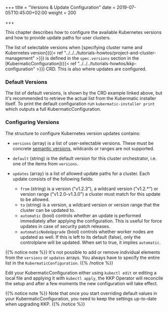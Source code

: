+++
title = "Versions & Update Configuration"
date = 2019-07-05T10:45:00+02:00
weight = 200

+++

This chapter describes how to configure the available Kubernetes versions and how to
provide update paths for user clusters.

The list of selectable versions when [specifying cluster name and Kubernetes version]({{< ref "../../../tutorials-howtos/project-and-cluster-management" >}}) is defined in the `spec.versions`
section in the [KubermaticConfiguration]({{< ref "../../../tutorials-howtos/kkp-configuration" >}}) CRD.
This is also where updates are configured.

### Default Versions

The list of default versions, is shown by the CRD example linked above, but it's recommended
to retrieve the actual list from the Kubermatic installer itself.
To print the default configuration run `kubermatic-installer print` which outputs a full KubermaticConfiguration.

### Configuring Versions

The structure to configure Kubernetes version updates contains:

* `versions` (array) is a list of user-selectable versions. These must be concrete
  [semantic versions](https://semver.org/), wildcards or ranges are not supported.
* `default` (string) is the default version for this cluster orchestrator, i.e. one of the
  items from `versions`.
* `updates` (array) is a list of allowed update paths for a cluster. Each update consists
  of the following fields:

  * `from` (string) is a version ("v1.2.3"), a wildcard version ("v1.2.*") or version range
    ("v1.2.0-v1.3.0") a cluster must match for this update to be allowed.
  * `to` (string) is a version, a wildcard version or version range that the cluster can be
    updated to.
  * `automatic` (bool) controls whether an update is performed immediately after applying the
    configuration. This is useful for force updates in case of security patch releases.
  * `automaticNodeUpgrade` (bool) controls whether worker nodes are updated as well. If this
    is left to its default (false), only the controlplane will be updated. When set to true,
    it implies `automatic`.

{{% notice note %}}
It's not possible to add or remove individual elements from the `versions` or `updates` arrays.
You always have to specify the entire list in the `KubermaticConfiguration`.
{{% /notice %}}

Edit your KubermaticConfiguration either using `kubectl edit` or editing a local file and applying
it with `kubectl apply`, the KKP Operator will reconcile the setup and after a few moments
the new configuration will take effect.

{{% notice note %}}
Note that once you start overriding default values in your KubermaticConfiguration, you need to
keep the settings up-to-date when upgrading KKP.
{{% /notice %}}
